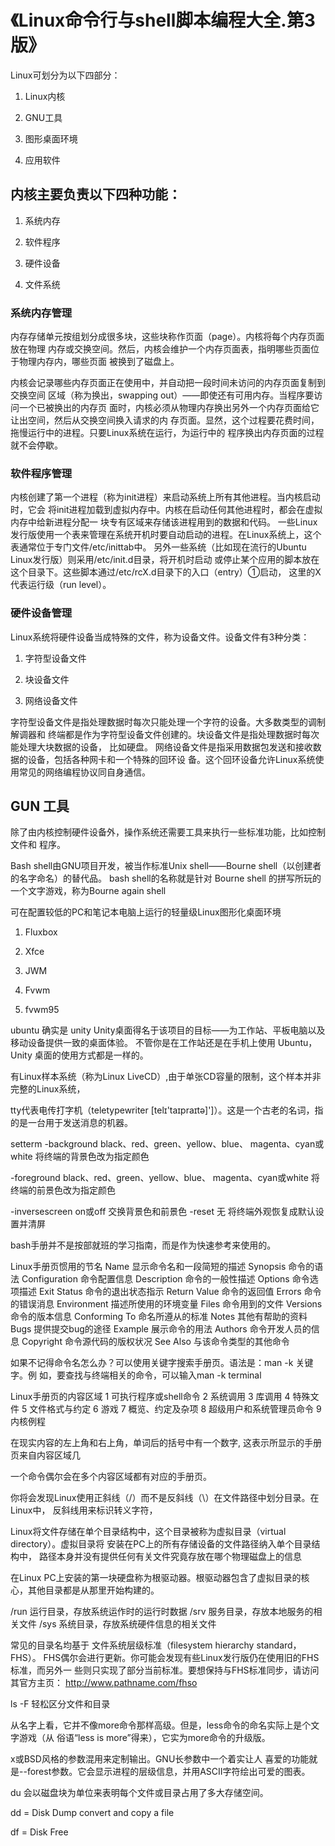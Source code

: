 # 《Linux命令行与shell脚本编程大全.第3版》

Linux可划分为以下四部分：

1. Linux内核

1. GNU工具

1. 图形桌面环境

1. 应用软件


## 内核主要负责以下四种功能：

1. 系统内存

1. 软件程序

1. 硬件设备

1. 文件系统

### 系统内存管理

内存存储单元按组划分成很多块，这些块称作页面（page）。内核将每个内存页面放在物理
内存或交换空间。然后，内核会维护一个内存页面表，指明哪些页面位于物理内存内，哪些页面
被换到了磁盘上。

内核会记录哪些内存页面正在使用中，并自动把一段时间未访问的内存页面复制到交换空间
区域（称为换出，swapping out）——即使还有可用内存。当程序要访问一个已被换出的内存页
面时，内核必须从物理内存换出另外一个内存页面给它让出空间，然后从交换空间换入请求的内
存页面。显然，这个过程要花费时间，拖慢运行中的进程。只要Linux系统在运行，为运行中的
程序换出内存页面的过程就不会停歇。

### 软件程序管理

内核创建了第一个进程（称为init进程）来启动系统上所有其他进程。当内核启动时，它会
将init进程加载到虚拟内存中。内核在启动任何其他进程时，都会在虚拟内存中给新进程分配一
块专有区域来存储该进程用到的数据和代码。
一些Linux发行版使用一个表来管理在系统开机时要自动启动的进程。在Linux系统上，这个
表通常位于专门文件/etc/inittab中。
另外一些系统（比如现在流行的Ubuntu Linux发行版）则采用/etc/init.d目录，将开机时启动
或停止某个应用的脚本放在这个目录下。这些脚本通过/etc/rcX.d目录下的入口（entry）①启动，
这里的X代表运行级（run level）。

### 硬件设备管理

Linux系统将硬件设备当成特殊的文件，称为设备文件。设备文件有3种分类：

1. 字符型设备文件

1. 块设备文件

1. 网络设备文件


字符型设备文件是指处理数据时每次只能处理一个字符的设备。大多数类型的调制解调器和
终端都是作为字符型设备文件创建的。块设备文件是指处理数据时每次能处理大块数据的设备，
比如硬盘。
网络设备文件是指采用数据包发送和接收数据的设备，包括各种网卡和一个特殊的回环设
备。这个回环设备允许Linux系统使用常见的网络编程协议同自身通信。

## GUN 工具

除了由内核控制硬件设备外，操作系统还需要工具来执行一些标准功能，比如控制文件和
程序。


Bash shell由GNU项目开发，被当作标准Unix shell——Bourne shell（以创建者的名字命名）的替代品。
bash shell的名称就是针对 Bourne shell 的拼写所玩的一个文字游戏，称为Bourne again shell

可在配置较低的PC和笔记本电脑上运行的轻量级Linux图形化桌面环境

1. Fluxbox

1. Xfce

1. JWM

1. Fvwm

1. fvwm95

ubuntu 确实是 unity
Unity桌面得名于该项目的目标——为工作站、平板电脑以及移动设备提供一致的桌面体验。
不管你是在工作站还是在手机上使用 Ubuntu，Unity 桌面的使用方式都是一样的。


有Linux样本系统（称为Linux LiveCD）,由于单张CD容量的限制，这个样本并非完整的Linux系统，


tty代表电传打字机（teletypewriter  [telɪ'taɪpraɪtə]']）。这是一个古老的名词，指
的是一台用于发送消息的机器。

setterm
-background black、red、green、yellow、blue、
magenta、cyan或white
将终端的背景色改为指定颜色

-foreground black、red、green、yellow、blue、
magenta、cyan或white
将终端的前景色改为指定颜色

-inversescreen on或off 交换背景色和前景色
-reset 无 将终端外观恢复成默认设置并清屏



bash手册并不是按部就班的学习指南，而是作为快速参考来使用的。

Linux手册页惯用的节名
Name            显示命令名和一段简短的描述
Synopsis        命令的语法
Configuration   命令配置信息
Description     命令的一般性描述
Options         命令选项描述
Exit Status     命令的退出状态指示
Return Value    命令的返回值
Errors          命令的错误消息
Environment     描述所使用的环境变量
Files           命令用到的文件
Versions        命令的版本信息
Conforming To   命名所遵从的标准
Notes           其他有帮助的资料
Bugs            提供提交bug的途径
Example         展示命令的用法
Authors         命令开发人员的信息
Copyright       命令源代码的版权状况
See Also        与该命令类型的其他命令

如果不记得命令名怎么办？可以使用关键字搜索手册页。语法是：man -k 关键字。例
如，要查找与终端相关的命令，可以输入man -k terminal


Linux手册页的内容区域
1 可执行程序或shell命令
2 系统调用
3 库调用
4 特殊文件
5 文件格式与约定
6 游戏
7 概览、约定及杂项
8 超级用户和系统管理员命令
9 内核例程

在现实内容的左上角和右上角，单词后的括号中有一个数字, 这表示所显示的手册页来自内容区域几

一个命令偶尔会在多个内容区域都有对应的手册页。

你将会发现Linux使用正斜线（/）而不是反斜线（\）在文件路径中划分目录。在Linux中，
反斜线用来标识转义字符，

Linux将文件存储在单个目录结构中，这个目录被称为虚拟目录（virtual directory）。虚拟目录将
安装在PC上的所有存储设备的文件路径纳入单个目录结构中，
路径本身并没有提供任何有关文件究竟存放在哪个物理磁盘上的信息


在Linux PC上安装的第一块硬盘称为根驱动器。根驱动器包含了虚拟目录的核心，其他目录都是从那里开始构建的。


/run 运行目录，存放系统运作时的运行时数据
/srv 服务目录，存放本地服务的相关文件
/sys 系统目录，存放系统硬件信息的相关文件

常见的目录名均基于  文件系统层级标准（filesystem hierarchy standard，FHS）。
FHS偶尔会进行更新。你可能会发现有些Linux发行版仍在使用旧的FHS标准，而另外一
些则只实现了部分当前标准。要想保持与FHS标准同步，请访问其官方主页：
http://www.pathname.com/fhso

ls -F 轻松区分文件和目录

从名字上看，它并不像more命令那样高级。但是，less命令的命名实际上是个文字游戏（从
俗语“less is more”得来），它实为more命令的升级版。


x或BSD风格的参数混用来定制输出。GNU长参数中一个着实让人
喜爱的功能就是--forest参数。它会显示进程的层级信息，并用ASCII字符绘出可爱的图表。

du 会以磁盘块为单位来表明每个文件或目录占用了多大存储空间。


dd = Disk Dump 
    convert and copy a file


df = Disk Free
